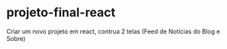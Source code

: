 # projeto-final-react

Criar um novo projeto em react, contrua 2 telas (Feed de Notícias do Blog e Sobre)

